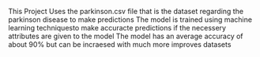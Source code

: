This Project Uses the parkinson.csv file that is the dataset regarding the parkinson disease to make predictions 
The model is trained using machine learning techniquesto make accuracte predictions if the necessery attributes are given to the model
The model has an average accuracy of about 90% but can be incraesed with much more improves datasets
